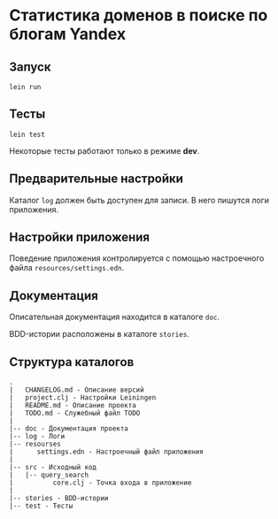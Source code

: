 # Статистика доменов в поиске по блогам Yandex

## Запуск

`lein run`

## Тесты

`lein test`

Некоторые тесты работают только в режиме **dev**.

## Предварительные настройки

Каталог ``log`` должен быть доступен для записи. В него пишутся логи приложения.

## Настройки приложения

Поведение приложения контролируется с помощью настроечного файла ``resources/settings.edn``.

## Документация

Описательная документация находится в каталоге ``doc``.

BDD-истории расположены в каталоге ``stories``.

## Структура каталогов

```
.
|   CHANGELOG.md - Описание версий
|   project.clj - Настройки Leiningen
|   README.md - Описание проекта
|   TODO.md - Служебный файл TODO
|
|-- doc - Документация проекта
|-- log - Логи
|-- resourses
|      settings.edn - Настроечный файл приложения
|
|-- src - Исходный код
|   |-- query_search
|          core.clj - Точка входа в приложение
|
|-- stories - BDD-истории
|-- test - Тесты

```
